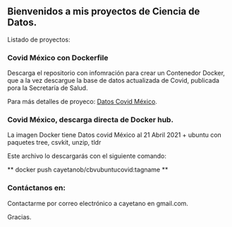 ## Bienvenidos a mis proyectos de Ciencia de Datos.

Listado de proyectos:

### Covid México con Dockerfile 

Descarga el repositorio con infomración para crear un Contenedor Docker, que a la vez descargue la base de datos actualizada de Covid, publicada pora la Secretaría de Salud.

Para más detalles de proyeco:  [Datos Covid México](https://github.com/cayetanob/covid-mexico).



### Covid México, descarga directa de Docker hub.

La imagen Docker tiene Datos covid México al 21 Abril 2021 + ubuntu con paquetes tree, csvkit, unzip, tldr

Este archivo lo descargarás con el siguiente comando:

** docker push cayetanob/cbvubuntucovid:tagname **



### Contáctanos en:

Contactarme por correo electrónico a  cayetano en gmail.com.


Gracias.
